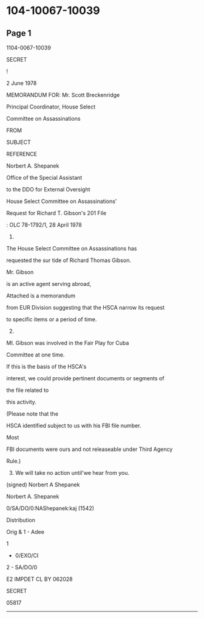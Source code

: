 # 104-10067-10039

## Page 1

1104-0067-10039

SECRET

!

2 June 1978

MEMORANDUM FOR: Mr. Scott Breckenridge

Principal Coordinator, House Select

Committee on Assassinations

FROM

SUBJECT

REFERENCE

Norbert A. Shepanek

Office of the Special Assistant

to the DDO for External Oversight

House Select Committee on Assassinations'

Request for Richard T. Gibson's 201 File

: OLC 78-1792/1, 28 April 1978

1.

The House Select Committee on Assassinations has

requested the sur tide of Richard Thomas Gibson.

Mr. Gibson

is an active agent serving abroad,

Attached is a memorandum

from EUR Division suggesting that the HSCA narrow its request

to specific items or a period of time.

2.

MI. Gibson was involved in the Fair Play for Cuba

Committee at one time.

If this is the basis of the HSCA's

interest, we could provide pertinent documents or segments of

the file related to

this activity.

(Please note that the

HSCA identified subject to us with his FBI file number.

Most

FBI documents were ours and not releaseable under Third Agency

Rule.)

3. We will take no action until'we hear from you.

(signed) Norbert A Shepanek

Norbert A. Shepanek

0/SA/DO/0:NAShepanek:kaj (1542)

Distribution

Orig & 1 - Adee

1

- 0/EXO/CI

2 - SA/DO/0

E2 IMPDET CL BY 062028

SECRET

05817

---

